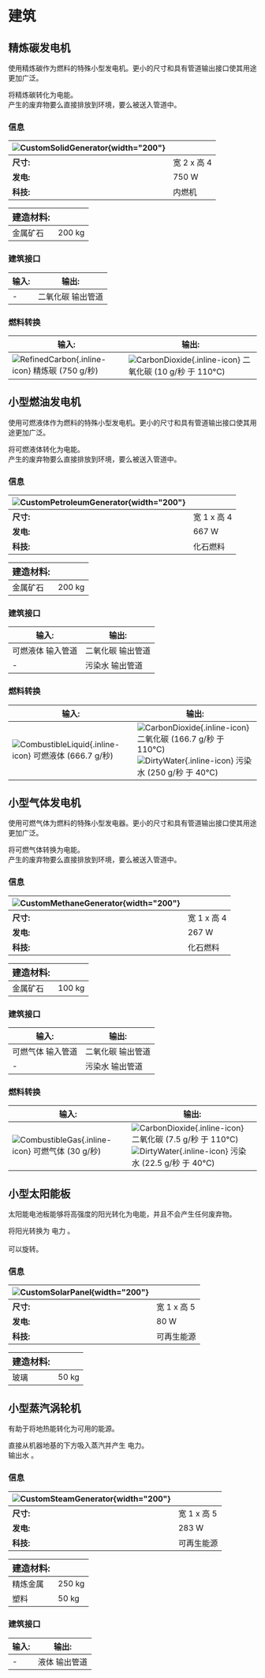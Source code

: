 # 建筑
## 精炼碳发电机
使用精炼碳作为燃料的特殊小型发电机。更小的尺寸和具有管道输出接口使其用途更加广泛。

将精炼碳转化为电能。<br/>产生的废弃物要么直接排放到环境，要么被送入管道中。
### 信息
| ![CustomSolidGenerator](/assets/images/buildings/CustomSolidGenerator.png){width="200"} | |
|-|-|
|**尺寸:** | 宽 2 x 高 4|
|**发电:**| 750 W|
|**科技:**| 内燃机|

|**<font size="+1">建造材料:</font>**| |
|-|-|
|金属矿石|200 kg|

### 建筑接口
|输入:|输出:|
|-|-|
|-|二氧化碳 输出管道|

### 燃料转换
|输入:|输出:|
|-|-|
| ![RefinedCarbon](/assets/images/elements/RefinedCarbon.png){.inline-icon} 精炼碳 (750 g/秒)<br>|  ![CarbonDioxide](/assets/images/elements/CarbonDioxide.png){.inline-icon} 二氧化碳 (10 g/秒 于 110°C)<br>|



## 小型燃油发电机
使用可燃液体作为燃料的特殊小型发电机。更小的尺寸和具有管道输出接口使其用途更加广泛。

将可燃液体转化为电能。<br/>产生的废弃物要么直接排放到环境，要么被送入管道中。
### 信息
| ![CustomPetroleumGenerator](/assets/images/buildings/CustomPetroleumGenerator.png){width="200"} | |
|-|-|
|**尺寸:** | 宽 1 x 高 4|
|**发电:**| 667 W|
|**科技:**| 化石燃料|

|**<font size="+1">建造材料:</font>**| |
|-|-|
|金属矿石|200 kg|

### 建筑接口
|输入:|输出:|
|-|-|
|可燃液体 输入管道|二氧化碳 输出管道|
|-|污染水 输出管道|

### 燃料转换
|输入:|输出:|
|-|-|
| ![CombustibleLiquid](/assets/images/entities/CombustibleLiquid.png){.inline-icon} 可燃液体 (666.7 g/秒)<br>|  ![CarbonDioxide](/assets/images/elements/CarbonDioxide.png){.inline-icon} 二氧化碳 (166.7 g/秒 于 110°C)<br> ![DirtyWater](/assets/images/elements/DirtyWater.png){.inline-icon} 污染水 (250 g/秒 于 40°C)<br>|



## 小型气体发电机
使用可燃气体为燃料的特殊小型发电器。更小的尺寸和具有管道输出接口使其用途更加广泛。

将可燃气体转换为电能。<br/>产生的废弃物要么直接排放到环境，要么被送入管道中。
### 信息
| ![CustomMethaneGenerator](/assets/images/buildings/CustomMethaneGenerator.png){width="200"} | |
|-|-|
|**尺寸:** | 宽 1 x 高 4|
|**发电:**| 267 W|
|**科技:**| 化石燃料|

|**<font size="+1">建造材料:</font>**| |
|-|-|
|金属矿石|100 kg|

### 建筑接口
|输入:|输出:|
|-|-|
|可燃气体 输入管道|二氧化碳 输出管道|
|-|污染水 输出管道|

### 燃料转换
|输入:|输出:|
|-|-|
| ![CombustibleGas](/assets/images/entities/CombustibleGas.png){.inline-icon} 可燃气体 (30 g/秒)<br>|  ![CarbonDioxide](/assets/images/elements/CarbonDioxide.png){.inline-icon} 二氧化碳 (7.5 g/秒 于 110°C)<br> ![DirtyWater](/assets/images/elements/DirtyWater.png){.inline-icon} 污染水 (22.5 g/秒 于 40°C)<br>|



## 小型太阳能板
太阳能电池板能够将高强度的阳光转化为电能，并且不会产生任何废弃物。

将阳光转换为 电力 。<br/><br/>可以旋转。
### 信息
| ![CustomSolarPanel](/assets/images/buildings/CustomSolarPanel.png){width="200"} | |
|-|-|
|**尺寸:** | 宽 1 x 高 5|
|**发电:**| 80 W|
|**科技:**| 可再生能源|

|**<font size="+1">建造材料:</font>**| |
|-|-|
|玻璃|50 kg|


## 小型蒸汽涡轮机
有助于将地热能转化为可用的能源。

直接从机器地基的下方吸入蒸汽并产生 电力。<br/>输出水 。
### 信息
| ![CustomSteamGenerator](/assets/images/buildings/CustomSteamGenerator.png){width="200"} | |
|-|-|
|**尺寸:** | 宽 1 x 高 5|
|**发电:**| 283 W|
|**科技:**| 可再生能源|

|**<font size="+1">建造材料:</font>**| |
|-|-|
|精炼金属|250 kg|
|塑料|50 kg|

### 建筑接口
|输入:|输出:|
|-|-|
|-|液体 输出管道|


